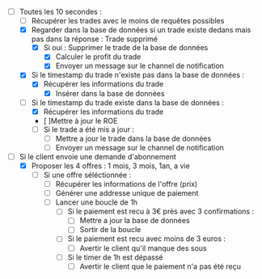 - [ ] Toutes les 10 secondes :
    - [ ] Récupérer les trades avec le moins de requêtes possibles	
    - [x] Regarder dans la base de données si un trade existe dedans mais pas dans la réponse : Trade supprimé
        - [x] Si oui : Supprimer le trade de la base de données
            - [x] Calculer le profit du trade 
            - [x] Envoyer un message sur le channel de notification
    - [x] Si le timestamp du trade n'existe pas dans la base de données :
        - [x] Récupérer les informations du trade 
            - [x] Insérer dans la base de données
    - [ ] Si le timestamp du trade existe dans la base de données :
        - [x] Récupérer les informations du trade 
        - [ ]Mettre à jour le ROE
        - [ ] Si le trade a été mis a jour :
            - [ ] Mettre a jour le trade dans la base de données
            - [ ] Envoyer un message sur le channel de notification

- [ ] Si le client envoie une demande d'abonnement
    -  [x] Proposer les 4 offres : 1 mois, 3 mois, 1an, a vie
        - [ ] Si une offre séléctionnée : 
            - [ ] Récupérer les informations de l'offre (prix)
            - [ ] Générer une addresse unique de paiement
            - [ ] Lancer une boucle de 1h
                - [ ] Si le paiement est recu à 3€ près avec 3 confirmations :
                    - [ ] Mettre a jour la base de données
                    - [ ] Sortir de la boucle
                - [ ] Si le paiement est recu avec moins de 3 euros :
                    - [ ] Avertir le client qu'il manque des sous
                - [ ] Si le timer de 1h est dépassé
                    - [ ] Avertir le client que le paiement n'a pas été reçu